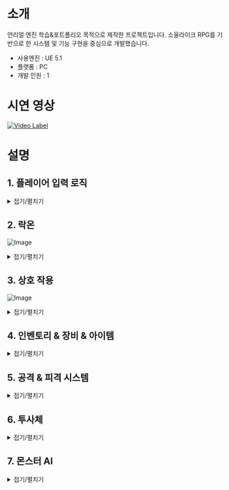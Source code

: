 # 소개
언리얼 엔진 학습&포트폴리오 목적으로 제작한 프로젝트입니다.
소울라이크 RPG를 기반으로 한 시스템 및 기능 구현을 중심으로 개발했습니다.

+ 사용엔진 : UE 5.1
+ 플랫폼 : PC
+ 개발 인원 : 1

# 시연 영상
[![Video Label](http://img.youtube.com/vi/HorUYzrwmZI/0.jpg)](https://youtu.be/HorUYzrwmZI)

# 설명

## 1. 플레이어 입력 로직
<details>
    <summary>접기/펼치기</summary>

---
플레이어의 입력은 향상된 입력(Enhanced Input)플러그인을 이용해 구현했습니다.

![Image](https://github.com/user-attachments/assets/ac1cf159-d8f7-4f12-a07d-b816e5e0760a)
https://github.com/SeongJeGyeong/RPG/blob/e6a45169d92dfc23bffdefdebd49f5f7d1d23db7/Source/RPGPortfolio/Characters/Player_Base_Knight.cpp#L80-L85
https://github.com/SeongJeGyeong/RPG/blob/e6a45169d92dfc23bffdefdebd49f5f7d1d23db7/Source/RPGPortfolio/Characters/Player_Base_Knight.cpp#L169-L240

플레이어의 입력 로직은 상태 패턴을 사용해 구현했습니다.

![Image](https://github.com/user-attachments/assets/c79926c1-2b21-4cf2-8c0f-186ceaa3642d)

추상클래스로 선언한 StateMachine 클래스를 상속받아 상태 클래스들을 만들어 구현했습니다.
스테이트 클래스는 Tunique_Ptr로 선언해 상태를 변경할 때 마다 클래스를 새로 선언하지 않고 오브젝트 풀에서 풀링하여 재사용 하도록 만들었습니다.
https://github.com/SeongJeGyeong/RPG/blob/dc9985124fc348ad43c38dda8fb034afaae7aa5e/Source/RPGPortfolio/Characters/State/StateMachine.h#L12-L19
https://github.com/SeongJeGyeong/RPG/blob/dc9985124fc348ad43c38dda8fb034afaae7aa5e/Source/RPGPortfolio/Characters/Player_Base_Knight.cpp#L242-L261
https://github.com/SeongJeGyeong/RPG/blob/dc9985124fc348ad43c38dda8fb034afaae7aa5e/Source/RPGPortfolio/System/Subsys_ObjectPool.cpp#L68-L83

</details>

## 2. 락온
![Image](https://github.com/user-attachments/assets/3be2630e-bbd2-40d7-9654-009aa67d03bf)
<details>
    <summary>접기/펼치기</summary>

---
락온은 Player_CameraArm와 LockOnTargetComponent를 이용해 구현했습니다.

![Image](https://github.com/user-attachments/assets/4c0d2a80-145c-417e-8dc6-2f954246e2fe)

락온을 실행하면 우선 카메라암을 중심으로 구체형 범위 내에 오버랩 이벤트를 발생시켜 오버랩된 락온 타겟 컴포넌트를 검출한 뒤, 검출된 컴포넌트 중 카메라 정면에 존재하는 컴포넌트만 타겟 배열에 추가합니다.
https://github.com/SeongJeGyeong/RPG/blob/aefae85385cf8c711bd623c7ad25993b3e4dceac/Source/RPGPortfolio/Characters/Player_CameraArm.cpp#L205-L233

타겟 배열의 컴포넌트 중 가장 정면에 가까운 컴포넌트를 락온 대상으로 합니다. 단, 카메라 중앙 기준 50도 이내에 있는 컴포넌트들은 거리가 더 가까운 컴포넌트를 우선적으로 락온합니다.
https://github.com/SeongJeGyeong/RPG/blob/aefae85385cf8c711bd623c7ad25993b3e4dceac/Source/RPGPortfolio/Characters/Player_CameraArm.cpp#L119-L159

---
![Image](https://github.com/user-attachments/assets/81324557-07b7-4759-8e1c-91d0d700d3f5)

락온 대상을 스위칭 할 경우, 우선 타겟 검출 함수를 통해 유효한 타겟 목록을 가져오고 현재 타겟 기준 다른 타겟의 방향과 거리를 계산하기 위해 현재 락온된 타겟의 방향을 구합니다.
검출된 타겟 목록에서 스위칭 하고자 하는 방향과 일치하는 방향에 있는 대상 중 원래 락온 대상에서 가장 가까운 대상으로 락온을 변경합니다.
https://github.com/SeongJeGyeong/RPG/blob/aefae85385cf8c711bd623c7ad25993b3e4dceac/Source/RPGPortfolio/Characters/Player_CameraArm.cpp#L161-L203

---
락온 중인 대상은 락온 타겟 컴포넌트에 락온 위젯을 표시합니다.
https://github.com/SeongJeGyeong/RPG/blob/7e3778cfaea6e92e17ba9f8dff82f1efc7121474/Source/RPGPortfolio/System/Component/LockOnTargetComponent.cpp#L30-L44

몬스터가 락온 중일 때만 커스텀 뎁스 패스 렌더를 활성화하여 락온 중인 적에게 붉은 외곽선을 표시하도록 만들었습니다.

![Image](https://github.com/user-attachments/assets/8c5c6d4e-5d28-4a15-9649-4266b226764f)
![Image](https://github.com/user-attachments/assets/7dba4672-0500-44bc-947e-1f97f41a1ac3)
![Image](https://github.com/user-attachments/assets/df17e708-5872-4de3-8e3d-627c0574267f)
![Image](https://github.com/user-attachments/assets/1c68484b-3807-4791-83a4-a2917f988568)

현재 픽셀의 위치와 주변 픽셀의 위치의 CustomStencil 값을 계산하는 머티리얼 함수를 작성합니다.
![Image](https://github.com/user-attachments/assets/17d7b56b-62e9-4865-9faa-5f41f82e1ece)

포스트 프로세스용 머티리얼을 생성하고 함수를 통해 출력받은 값을 이용해
1) 현재 픽셀의 CutomStencil 값이 0일 경우(CustomStencil이 지정되지 않은 픽셀)
2) 주변 픽셀 중 하나라도 CustomStencil값이 2(몬스터 메시의 스텐실값) 이상인 경우
현재 픽셀의 색을 빨간색으로 만들어 몬스터 메시 주변의 픽셀만 빨간색으로 만들도록 만들었습니다.

![Image](https://github.com/user-attachments/assets/7a715a21-efd4-4daf-a4cc-b8615a8650a6)
![Image](https://github.com/user-attachments/assets/7068d822-9cd5-4e41-96c2-1441d704edfc)

</details>

## 3. 상호 작용
![Image](https://github.com/user-attachments/assets/d4cfa8f7-2d45-433a-bec6-8e1534362906)
<details>
    <summary>접기/펼치기</summary>

---
언리얼 인터페이스 클래스를 상속하여 상호 작용 가능한 오브젝트를 만들었습니다.

https://github.com/SeongJeGyeong/RPG/blob/98bd45543d90aaa14750c3a5f6784e21042c6249/Source/RPGPortfolio/System/Interface/PlayerInteraction.h#L17-L25
https://github.com/SeongJeGyeong/RPG/blob/98bd45543d90aaa14750c3a5f6784e21042c6249/Source/RPGPortfolio/InteractionProps/Interaction_WarpGate.cpp#L46-L49
https://github.com/SeongJeGyeong/RPG/blob/98bd45543d90aaa14750c3a5f6784e21042c6249/Source/RPGPortfolio/Item/Item_Dropped_Base.cpp#L69-L79
https://github.com/SeongJeGyeong/RPG/blob/98bd45543d90aaa14750c3a5f6784e21042c6249/Source/RPGPortfolio/InteractionProps/Interaction_Lever.cpp#L51-L80

캐릭터가 상호 작용 가능한 오브젝트에 오버랩될 경우 상호 작용 텍스트를 표시하고 오브젝트를 상호작용 배열에 추가합니다.

https://github.com/SeongJeGyeong/RPG/blob/98bd45543d90aaa14750c3a5f6784e21042c6249/Source/RPGPortfolio/Characters/Player_Base_Knight.cpp#L1156-L1165

상호작용 키를 입력 시 현재 오버랩된 상호 작용 오브젝트중 가장 최근에 오버랩된 오브젝트의 Interaction 함수를 실행합니다.

https://github.com/SeongJeGyeong/RPG/blob/98bd45543d90aaa14750c3a5f6784e21042c6249/Source/RPGPortfolio/Characters/Player_Base_Knight.cpp#L513-L535

</details>

## 4. 인벤토리 & 장비 & 아이템
<details>
    <summary>접기/펼치기</summary>

---
UGameInstanceSubsystem 클래스를 상속받아 인벤토리 매니저 클래스를 구현하여 레벨이 변경되어도 인벤토리 정보가 유지되도록 만들었습니다.
아이템들의 정보는 데이터 테이블을 통해 관리하고, 인벤토리 매니저가 초기화될 때 테이블에서 아이템 정보를 가져와 Tmap 컨테이너에 저장합니다.
![Image](https://github.com/user-attachments/assets/e54d9ebd-cd32-4e35-b5aa-cc18bcab0c8d)
https://github.com/SeongJeGyeong/RPG/blob/ccb1873a8b70927de28a8f7a7867db97d5a75ef3/Source/RPGPortfolio/Manager/GISubsystem_InvenMgr.cpp#L8-L21
https://github.com/SeongJeGyeong/RPG/blob/ccb1873a8b70927de28a8f7a7867db97d5a75ef3/Source/RPGPortfolio/Manager/GISubsystem_InvenMgr.cpp#L36-L48

플레이어 캐릭터는 Player_InvenComponent를 통해 인벤토리 매니저와 통신합니다.
플레이어가 아이템을 획득할 경우 인벤토리 컴포넌트를 통해 인벤토리 매니저로 아이템 ID와 수량을 전달합니다. 퀵슬롯에 등록된 아이템의 경우 퀵슬롯 UI도 갱신합니다.
https://github.com/SeongJeGyeong/RPG/blob/ccb1873a8b70927de28a8f7a7867db97d5a75ef3/Source/RPGPortfolio/Characters/Player_InvenComponent.cpp#L89-L106

인벤토리 매니저에서 아이템 ID를 통해 아이템 정보를 조회하고 인벤토리에 해당 아이템이 존재하는지 확인 후 인벤토리 스토리지에 추가하거나 수량을 올립니다.
https://github.com/SeongJeGyeong/RPG/blob/ccb1873a8b70927de28a8f7a7867db97d5a75ef3/Source/RPGPortfolio/Manager/GISubsystem_InvenMgr.cpp#L93-L115

인벤토리 매니저와 위젯간에는 델리게이트를 통해 연결하여 UI를 갱신하도록 만들었습니다.
https://github.com/SeongJeGyeong/RPG/blob/ccb1873a8b70927de28a8f7a7867db97d5a75ef3/Source/RPGPortfolio/Manager/GISubsystem_InvenMgr.h#L11-L16
https://github.com/SeongJeGyeong/RPG/blob/ccb1873a8b70927de28a8f7a7867db97d5a75ef3/Source/RPGPortfolio/Manager/GISubsystem_InvenMgr.h#L39-L47

인벤토리의 타일 뷰 위젯에 표시된 아이템에 커서를 올리면 아이템 정보를 표시합니다.

![Image](https://github.com/user-attachments/assets/d3d07aa2-937d-4aaa-b0ab-47c5cabf80e8)
https://github.com/SeongJeGyeong/RPG/blob/ccb1873a8b70927de28a8f7a7867db97d5a75ef3/Source/RPGPortfolio/UI/UI_Inventory.cpp#L92-L113

아이템을 클릭하면 메뉴 앵커를 생성하고 메뉴 앵커의 사용 버튼을 클릭하여 인벤토리에서 아이템을 사용할 수 있습니다.

![Image](https://github.com/user-attachments/assets/1d1ac15f-61b3-4592-9b9d-785f330b4082)
https://github.com/SeongJeGyeong/RPG/blob/ccb1873a8b70927de28a8f7a7867db97d5a75ef3/Source/RPGPortfolio/UI/UI_InvenItem.cpp#L75-L84
https://github.com/SeongJeGyeong/RPG/blob/ccb1873a8b70927de28a8f7a7867db97d5a75ef3/Source/RPGPortfolio/UI/UI_InvenItem.cpp#L126-L136
https://github.com/SeongJeGyeong/RPG/blob/ccb1873a8b70927de28a8f7a7867db97d5a75ef3/Source/RPGPortfolio/UI/UI_ItemSelectMenu.cpp#L46-L59

</details>

## 5. 공격 & 피격 시스템
<details>
    <summary>접기/펼치기</summary>

### 설명

</details>

## 6. 투사체
<details>
    <summary>접기/펼치기</summary>

### 설명

</details>

## 7. 몬스터 AI
<details>
    <summary>접기/펼치기</summary>

### 설명

</details>
